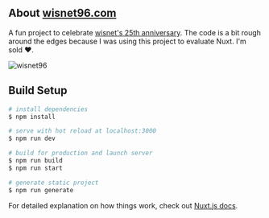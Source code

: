 ## About [wisnet96.com](https://www.wisnet96.com)

A fun project to celebrate [wisnet's 25th anniversary](https://www.wisnet.com/rebuilding-a-throwback-96-website-with-modern-web-technologies/). The code is a bit rough around the edges because I was using this project to evaluate Nuxt. I'm sold ❤️.    

![wisnet96](https://lh6.googleusercontent.com/0iqO4jeklPtqwJL3RHYJ4z0m2ux6ZW4hKjKIQ4dDwN8mZJs24LDt1GNrmeqBFVFV-UviAVGCChgvY8kw8McQlRQ7P6V7QBQAXCWAMagAnSk1e5_JIc70Z0_2KiTRTTgoQagJxKm1)

## Build Setup

```bash
# install dependencies
$ npm install

# serve with hot reload at localhost:3000
$ npm run dev

# build for production and launch server
$ npm run build
$ npm run start

# generate static project
$ npm run generate
```

For detailed explanation on how things work, check out [Nuxt.js docs](https://nuxtjs.org).
